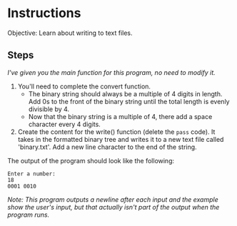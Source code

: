 # Instructions
Objective: Learn about writing to text files.

## Steps
*I've given you the main function for this program, no need to modify it.*
1. You'll need to complete the convert function.
	* The binary string should always be a multiple of 4 digits in length. Add 0s to  the front of the binary string until the total length is evenly divisible by 4.
	* Now that the binary string is a multiple of 4, there add a space character every 4 digits.
2. Create the content for the write() function (delete the ``pass`` code). It takes in the formatted binary tree and writes it to a new text file called 'binary.txt'. Add a new line character to the end of the string.

The output of the program should look like the following:
```
Enter a number:
18
0001 0010
```
*Note: This program outputs a newline after each input and the example show the user's input, but that actually isn't part of the output when the program runs.*
